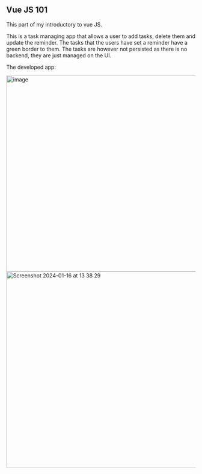 ## Vue JS 101

This part of my introductory to vue JS.

This is a task managing app that allows a user to add tasks, delete them and update the reminder. The tasks that the users have set a reminder have a green border to them. The tasks are however not persisted as there is no backend, they are just managed on the UI.

The developed app:

<img width="520" alt="image" src="https://github.com/Nkatha004/vue-task-manager/assets/69391540/ba7d0a62-b34d-4324-b40b-15ae7838ad4b">


<img width="520" alt="Screenshot 2024-01-16 at 13 38 29" src="https://github.com/Nkatha004/vue-task-manager/assets/69391540/f0209831-81d2-4714-84e9-3bd522a2935e">
